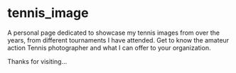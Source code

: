 # tennis_image

 A personal page dedicated to showcase my tennis images from over the years, from different tournaments I have attended. Get to know the amateur action Tennis photographer and what I can offer to your organization. 
 
 Thanks for visiting...
